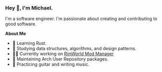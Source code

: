 ### Hey 👋, I'm Michael. 
  
I'm a software engineer. I'm passionate about creating and contributing to good software. 

**About Me**
- 🦀 Learning Rust.  
- 📖 Studying data structures, algorithms, and design patterns.  
- 👨‍🏭 Currently working on [RimWorld Mod Manager](http://github.com/spoons/rmm)  
- 🍲  Maintaining Arch User Repository packages.  
- 🎼  Practicing guitar and writing music.  
